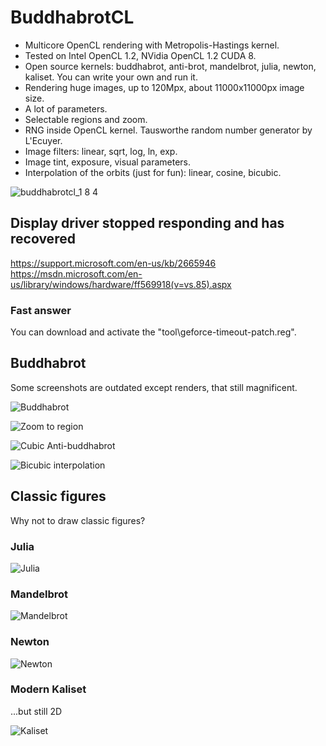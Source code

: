 # BuddhabrotCL

- Multicore OpenCL rendering with Metropolis-Hastings kernel.
- Tested on Intel OpenCL 1.2, NVidia OpenCL 1.2 CUDA 8.
- Open source kernels: buddhabrot, anti-brot, mandelbrot, julia, newton, kaliset. You can write your own and run it.
- Rendering huge images, up to 120Mpx, about 11000x11000px image size.
- A lot of parameters.
- Selectable regions and zoom.
- RNG inside OpenCL kernel. Tausworthe random number generator by L'Ecuyer.
- Image filters: linear, sqrt, log, ln, exp.
- Image tint, exposure, visual parameters.
- Interpolation of the orbits (just for fun): linear, cosine, bicubic.

![buddhabrotcl_1 8 4](https://cloud.githubusercontent.com/assets/11328666/24295272/faf58216-10aa-11e7-9da3-79591a30aae3.jpg)


## Display driver stopped responding and has recovered

https://support.microsoft.com/en-us/kb/2665946<br/>
https://msdn.microsoft.com/en-us/library/windows/hardware/ff569918(v=vs.85).aspx

### Fast answer

You can download and activate the "tool\geforce-timeout-patch.reg".


## Buddhabrot

Some screenshots are outdated except renders, that still magnificent.

![Buddhabrot](https://cloud.githubusercontent.com/assets/11328666/16513624/ddb64a4a-3f6e-11e6-8caa-8b8baac8a2a2.jpg)

![Zoom to region](https://cloud.githubusercontent.com/assets/11328666/16513633/f04544cc-3f6e-11e6-9942-454b540f9a82.jpg)

![Cubic Anti-buddhabrot](https://cloud.githubusercontent.com/assets/11328666/16513638/f55b4772-3f6e-11e6-8e75-fc8b3538a050.jpg)

![Bicubic interpolation](https://cloud.githubusercontent.com/assets/11328666/16513641/f9b44ce2-3f6e-11e6-8ada-915e37c4be15.jpg)


## Classic figures

Why not to draw classic figures?

### Julia

![Julia](https://img-fotki.yandex.ru/get/26439/97637398.e/0_e1f20_104ef6b_orig.jpg)

### Mandelbrot

![Mandelbrot](https://img-fotki.yandex.ru/get/60682/97637398.e/0_e1f22_9597831a_orig.jpg)

### Newton

![Newton](https://img-fotki.yandex.ru/get/120031/97637398.e/0_e1f23_4e45caa_orig.jpg)

### Modern Kaliset

...but still 2D

![Kaliset](https://img-fotki.yandex.ru/get/96932/97637398.e/0_e1f21_f8931d10_orig.jpg)
